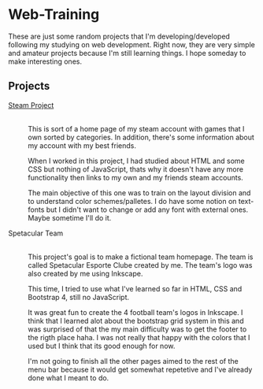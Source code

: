 # Web-Training
These are just some random projects that I'm developing/developed following my studying on web development.
Right now, they are very simple and amateur projects because I'm still learning things. I hope someday to make interesting ones.

<h2>Projects</h2>

<dl>
  <dt><a href="./SteamProject/pagina.html"> Steam Project</a> </dt>
    <br>
    <dd> <p>This is sort of a home page of my steam account with games that I own sorted by categories.
    In addition, there's some information about my account with my best friends.</p>
    <p> When I worked in this project, I had studied about HTML and some CSS but nothing of JavaScript, thats why it doesn't have any more 
    functionality then links to my own and my friends steam accounts.</p>
    <p>The main objective of this one was to train on the layout division and to understand color schemes/palletes. I do have some notion on text-fonts but I didn't want to change or add any font with external ones. Maybe sometime I'll do it.</p>
    </dd>
   <dt> Spetacular Team </dt>
    <br>
    <dd> <p> This project's goal is to make a fictional team homepage. The team is called Spetacular Esporte Clube created by me. The team's logo was also created by me using Inkscape.</p>
        <p> This time, I tried to use what I've learned so far in HTML, CSS and Bootstrap 4, still no JavaScript.</p>
        <p> It was great fun to create the 4 football team's logos in Inkscape. I think that I learned alot about the bootstrap grid system in this and was surprised of that the my main difficulty was to get the footer to the rigth place haha. I was not really that happy with the colors that I used but I think that its good enough for now.</p>
        <p> I'm not going to finish all the other pages aimed to the rest of the menu bar because it would get somewhat repetetive and I've already done what I meant to do. </p>
  </dd>
</dl>

